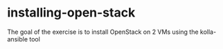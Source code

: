 # installing-open-stack
The goal of the exercise is to install OpenStack on 2 VMs using the kolla-ansible tool

